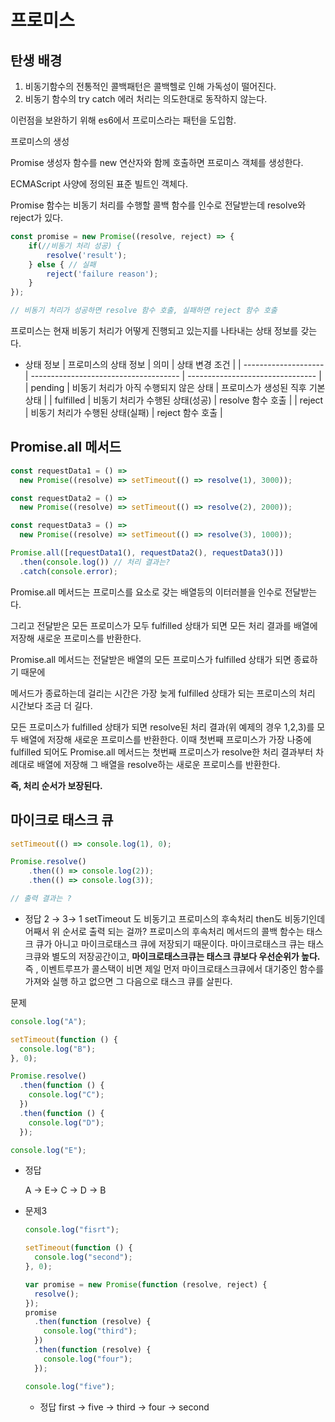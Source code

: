 # 프로미스

## 탄생 배경

1. 비동기함수의 전통적인 콜백패턴은 콜백헬로 인해 가독성이 떨어진다.
2. 비동기 함수의 try catch 에러 처리는 의도한대로 동작하지 않는다.

이런점을 보완하기 위해 es6에서 프로미스라는 패턴을 도입함.

프로미스의 생성

Promise 생성자 함수를 new 연산자와 함께 호출하면 프로미스 객체를 생성한다.

ECMAScript 사양에 정의된 표준 빌트인 객체다.

Promise 함수는 비동기 처리를 수행할 콜백 함수를 인수로 전달받는데 resolve와 reject가 있다.

```jsx
const promise = new Promise((resolve, reject) => {
	if(//비동기 처리 성공) {
		resolve('result');
	} else { // 실패
		reject('failure reason');
	}
});

// 비동기 처리가 성공하면 resolve 함수 호출, 실패하면 reject 함수 호출
```

프로미스는 현재 비동기 처리가 어떻게 진행되고 있는지를 나타내는 상태 정보를 갖는다.

- 상태 정보
  | 프로미스의 상태 정보 | 의미                                  | 상태 변경 조건                   |
  | -------------------- | ------------------------------------- | -------------------------------- |
  | pending              | 비동기 처리가 아직 수행되지 않은 상태 | 프로미스가 생성된 직후 기본 상태 |
  | fulfilled            | 비동기 처리가 수행된 상태(성공)       | resolve 함수 호출                |
  | reject               | 비동기 처리가 수행된 상태(실패)       | reject 함수 호출                 |

## Promise.all 메서드

```jsx
const requestData1 = () =>
  new Promise((resolve) => setTimeout(() => resolve(1), 3000));

const requestData2 = () =>
  new Promise((resolve) => setTimeout(() => resolve(2), 2000));

const requestData3 = () =>
  new Promise((resolve) => setTimeout(() => resolve(3), 1000));

Promise.all([requestData1(), requestData2(), requestData3()])
  .then(console.log()) // 처리 결과는?
  .catch(console.error);
```

Promise.all 메서드는 프로미스를 요소로 갖는 배열등의 이터러블을 인수로 전달받는다.

그리고 전달받은 모든 프로미스가 모두 fulfilled 상태가 되면 모든 처리 결과를 배열에 저장해 새로운 프로미스를 반환한다.

Promise.all 메서드는 전달받은 배열의 모든 프로미스가 fulfilled 상태가 되면 종료하기 때문에

메서드가 종료하는데 걸리는 시간은 가장 늦게 fulfilled 상태가 되는 프로미스의 처리 시간보다 조금 더 길다.

모든 프로미스가 fulfilled 상태가 되면 resolve된 처리 결과(위 예제의 경우 1,2,3)를 모두 배열에 저장해 새로운 프로미스를 반환한다. 이때 첫번째 프로미스가 가장 나중에 fulfilled 되어도 Promise.all 메서드는 첫번째 프로미스가 resolve한 처리 결과부터 차례대로 배열에 저장해 그 배열을 resolve하는 새로운 프로미스를 반환한다.

**즉, 처리 순서가 보장된다.**

## 마이크로 태스크 큐

```jsx
setTimeout(() => console.log(1), 0);

Promise.resolve()
	.then(() => console.log(2));
	.then(() => console.log(3));

// 출력 결과는 ?
```

- 정답
  2 → 3→ 1
  setTimeout 도 비동기고 프로미스의 후속처리 then도 비동기인데 어째서 위 순서로 출력 되는 걸까?
  프로미스의 후속처리 메서드의 콜백 함수는 태스크 큐가 아니고 마이크로태스크 큐에 저장되기 때문이다.
  마이크로태스크 큐는 태스크큐와 별도의 저장공간이고, **마이크로태스크큐는 태스크 큐보다 우선순위가 높다.**
  즉 , 이벤트루프가 콜스택이 비면 제일 먼저 마이크로태스크큐에서 대기중인 함수를 가져와 실행 하고 없으면 그 다음으로 태스크 큐를 살핀다.

문제

```jsx
console.log("A");

setTimeout(function () {
  console.log("B");
}, 0);

Promise.resolve()
  .then(function () {
    console.log("C");
  })
  .then(function () {
    console.log("D");
  });

console.log("E");
```

- 정답

  A → E→ C → D → B

- 문제3
  ```jsx
  console.log("fisrt");

  setTimeout(function () {
    console.log("second");
  }, 0);

  var promise = new Promise(function (resolve, reject) {
    resolve();
  });
  promise
    .then(function (resolve) {
      console.log("third");
    })
    .then(function (resolve) {
      console.log("four");
    });

  console.log("five");
  ```
  - 정답
    first → five → third → four → second

